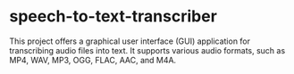 # speech-to-text-transcriber
This project offers a graphical user interface (GUI) application for transcribing audio files into text. It supports various audio formats, such as MP4, WAV, MP3, OGG, FLAC, AAC, and M4A.
